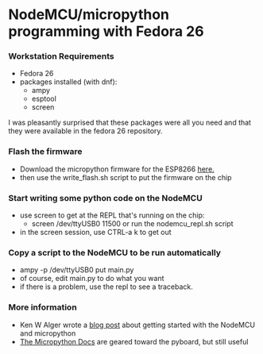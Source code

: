 # NodeMCU/micropython programming with Fedora 26

### Workstation Requirements
* Fedora 26
* packages installed (with dnf):
  * ampy
  * esptool
  * screen

I was pleasantly surprised that these packages were all you need and that they
were available in the fedora 26 repository.

### Flash the firmware
* Download the micropython firmware for the ESP8266 [here.](http://micropython.org/download#esp8266)
* then use the write_flash.sh script to put the firmware on the chip

### Start writing some python code on the NodeMCU
* use screen to get at the REPL that's running on the chip:
  * screen /dev/ttyUSB0 11500 or run the nodemcu_repl.sh script
* in the screen session, use CTRL-a k to get out

### Copy a script to the NodeMCU to be run automatically
* ampy -p /dev/ttyUSB0 put main.py
* of course, edit main.py to do what you want
* if there is a problem, use the repl to see a traceback.

### More information
* Ken W Alger wrote a [blog post](http://www.kenwalger.com/blog/iot/micropython-and-nodemcu-esp8266/)
about getting started with the NodeMCU and micropython
* [The Micropython Docs](http://docs.micropython.org/en/latest/pyboard/) are geared
toward the pyboard, but still useful
